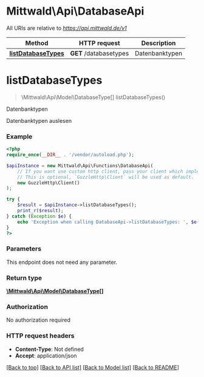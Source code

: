 # Mittwald\Api\DatabaseApi

All URIs are relative to *https://api.mittwald.de/v1*

Method | HTTP request | Description
------------- | ------------- | -------------
[**listDatabaseTypes**](DatabaseApi.md#listdatabasetypes) | **GET** /databasetypes | Datenbanktypen

# **listDatabaseTypes**
> \Mittwald\Api\Model\DatabaseType[] listDatabaseTypes()

Datenbanktypen

Datenbanktypen auslesen

### Example
```php
<?php
require_once(__DIR__ . '/vendor/autoload.php');

$apiInstance = new Mittwald\Api\Functions\DatabaseApi(
    // If you want use custom http client, pass your client which implements `GuzzleHttp\ClientInterface`.
    // This is optional, `GuzzleHttp\Client` will be used as default.
    new GuzzleHttp\Client()
);

try {
    $result = $apiInstance->listDatabaseTypes();
    print_r($result);
} catch (Exception $e) {
    echo 'Exception when calling DatabaseApi->listDatabaseTypes: ', $e->getMessage(), PHP_EOL;
}
?>
```

### Parameters
This endpoint does not need any parameter.

### Return type

[**\Mittwald\Api\Model\DatabaseType[]**](../Model/DatabaseType.md)

### Authorization

No authorization required

### HTTP request headers

 - **Content-Type**: Not defined
 - **Accept**: application/json

[[Back to top]](#) [[Back to API list]](../../README.md#documentation-for-api-endpoints) [[Back to Model list]](../../README.md#documentation-for-models) [[Back to README]](../../README.md)

